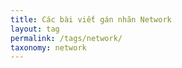 ```yaml
---
title: Các bài viết gán nhãn Network
layout: tag
permalink: /tags/network/
taxonomy: network
---
```

